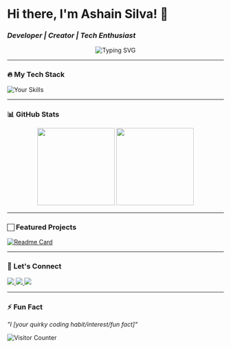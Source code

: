 # Hi there, I'm Ashain Silva! 👋  
### _Developer | Creator | Tech Enthusiast_  

<p align="center">
  <img src="https://readme-typing-svg.demolab.com?font=Fira+Code&size=25&duration=2800&pause=1000&color=58A6FF&center=true&vCenter=true&width=435&lines=Full-Stack+Developer;Open-Source+Contributor;Always+Learning;Problem+Solver" alt="Typing SVG" />
</p>

---

### 🔥 **My Tech Stack**  
![Your Skills](https://skillicons.dev/icons?i=js,ts,react,nodejs,py,java,aws,git,github,figma,vscode&theme=light&perline=5)

---

### 📊 **GitHub Stats**  
<p align="center">
  <img height="180em" src="https://github-readme-stats.vercel.app/api?username=YOUR-USERNAME&show_icons=true&theme=radical&count_private=true" />
  <img height="180em" src="https://github-readme-stats.vercel.app/api/top-langs/?username=YOUR-USERNAME&layout=compact&theme=radical" />
</p>

---

### 🏻 **Featured Projects**  
<!-- Replace with your pinned repos -->
[![Readme Card](https://github-readme-stats.vercel.app/api/pin/?username=YOUR-USERNAME&repo=REPO-NAME&theme=dark)](https://github.com/YOUR-USERNAME/REPO-NAME)

---

### 🤝 **Let's Connect**  
<p align="left">
  <a href="https://linkedin.com/in/yourprofile" target="_blank">
    <img src="https://img.shields.io/badge/LinkedIn-0077B5?style=for-the-badge&logo=linkedin&logoColor=white" />
  </a>
  <a href="https://twitter.com/yourhandle" target="_blank">
    <img src="https://img.shields.io/badge/Twitter-1DA1F2?style=for-the-badge&logo=twitter&logoColor=white" />
  </a>
  <a href="mailto:youremail@example.com">
    <img src="https://img.shields.io/badge/Gmail-D14836?style=for-the-badge&logo=gmail&logoColor=white" />
  </a>
</p>

---

### ⚡ **Fun Fact**  
_"I [your quirky coding habit/interest/fun fact]"_  
<!-- Example: "I code best with 90s rock music 🎸 and green tea 🍵" -->

![Visitor Counter](https://visitor-badge.glitch.me/badge?page_id=YOUR-USERNAME.YOUR-REPO)
